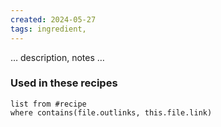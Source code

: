 ```yaml
---
created: 2024-05-27
tags: ingredient, 
---
```



… description, notes …

### Used in these recipes

```dataview
list from #recipe
where contains(file.outlinks, this.file.link)
```